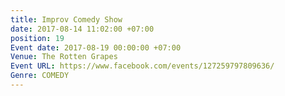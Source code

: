 ```yaml
---
title: Improv Comedy Show
date: 2017-08-14 11:02:00 +07:00
position: 19
Event date: 2017-08-19 00:00:00 +07:00
Venue: The Rotten Grapes
Event URL: https://www.facebook.com/events/127259797809636/
Genre: COMEDY
---
```


